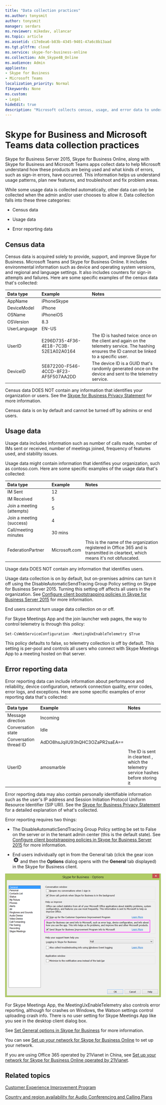 ```yaml
---
title: "Data collection practices"
ms.author: tonysmit
author: tonysmit
manager: serdars
ms.reviewer: mikedav, allancar
ms.topic: article
ms.assetid: c17e8ea6-b83b-4345-9401-47a6c8b13aad
ms.tgt.pltfrm: cloud
ms.service: skype-for-business-online
ms.collection: Adm_Skype4B_Online
ms.audience: Admin
appliesto:
- Skype for Business
- Microsoft Teams
localization_priority: Normal
f1keywords: None
ms.custom:
- Legal
hideEdit: true
description: "Microsoft collects census, usage, and error data to understand how Skype for Business is being used and where users encounter problems. The data is used to plan product improvements."
---
```


# Skype for Business and Microsoft Teams data collection practices

Skype for Business Server 2015, Skype for Business Online, along with Skype for Business and Microsoft Teams apps collect data to help Microsoft understand how these products are being used and what kinds of errors, such as sign-in errors, have occurred. This information helps us understand usage patterns, plan new features, and troubleshoot and fix problem areas.
  
While some usage data is collected automatically, other data can only be collected when the admin and/or user chooses to allow it. Data collection falls into these three categories:
  
- Census data
    
- Usage data
    
- Error reporting data
    
## Census data

Census data is acquired solely to provide, support, and improve Skype for Business. Microsoft Teams and Skype for Business Online. It includes environmental information such as device and operating system versions, and regional and language settings. It also includes counters for sign-in attempts and failures. Here are some specific examples of the census data that's collected:

|**Data type**|**Example**|**Notes**|
|:-----|:-----|:-----|
|AppName  <br/> |iPhoneSkype  <br/> ||
|DeviceModel  <br/> |iPhone  <br/> ||
|OSName  <br/> |iPhoneiOS  <br/> ||
|OSVersion  <br/> |8.3  <br/> ||
|UserLanguage  <br/> |EN-US  <br/> ||
|UserID  <br/> |E296D735-4F36-4E18-7C3B-52E1A02A0164  <br/> |The ID is hashed twice: once on the client and again on the telemetry service. The hashing ensures the ID cannot be linked to a specific user.  <br/> |
|DeviceID  <br/> |5E872200-F546-4CCD-8F23-AF5F507AA2DD  <br/> |The device ID is a GUID that's randomly generated once on the device and sent to the telemetry service.  <br/> |
   
Census data DOES NOT contain any information that identifies your organization or users. See the [Skype for Business Privacy Statement](https://www.microsoft.com/privacystatement/en-us/SkypeforBusiness/Default.aspx) for more information.
  
Census data is on by default and cannot be turned off by admins or end users.
  
## Usage data

Usage data includes information such as number of calls made, number of IMs sent or received, number of meetings joined, frequency of features used, and stability issues.
  
Usage data might contain information that identifies your organization, such as contoso.com. Here are some specific examples of the usage data that's collected:
  
|**Data type**|**Example**|**Notes**|
|:-----|:-----|:-----|
|IM Sent  <br/> |12  <br/> ||
|IM Received  <br/> |5  <br/> ||
|Join a meeting (attempts)  <br/> |5  <br/> ||
|Join a meeting (success)  <br/> |4  <br/> ||
|Call/meeting minutes  <br/> |30 mins  <br/> ||
|FederationPartner  <br/> |Microsoft.com  <br/> |This is the name of the organization registered in Office 365 and is transmitted in cleartext, which means it's not obfuscated.  <br/> |
   
Usage data DOES NOT contain any information that identifies users.
  
Usage data collection is on by default, but on-premises admins can turn it off using the DisableAutomaticSendTracing Group Policy setting on Skype for Business Server 2015. Turning this setting off affects all users in the organization. See [Configure client bootstrapping policies in Skype for Business Server 2015](https://technet.microsoft.com/EN-US/library/gg425941.aspx) for more information.
  
End users cannot turn usage data collection on or off.
  
For Skype Meetings App and the join launcher web pages, the way to control telemetry is through this policy:
 
`Set-CsWebServiceConfiguration -MeetingUxEnableTelemetry $True` 

  
This policy defaults to false, so telemetry collection is off by default. This setting is per-pool and controls all users who connect with Skype Meetings App to a meeting hosted on that server.
  
## Error reporting data

Error reporting data can include information about performance and reliability, device configuration, network connection quality, error codes, error logs, and exceptions. Here are some specific examples of error reporting data that's collected:

|**Data type**|**Example**|**Notes**|
|:-----|:-----|:-----|
|Message direction  <br/> |Incoming  <br/> ||
|Conversation state  <br/> |Idle  <br/> ||
|Conversation thread ID  <br/> |AdDO8hsJqilU93hQHC3OZaPR2saEA==  <br/> ||
|UserID  <br/> |amosmarble <br/> |The ID is sent in cleartext , which the telemetry service hashes before storing it  <br/> |
   
Error reporting data may also contain personally identifiable information such as the user's IP address and Session Initiation Protocol Uniform Resource Identifier (SIP URI). See the [Skype for Business Privacy Statement](https://www.microsoft.com/privacystatement/en-us/SkypeforBusiness/Default.aspx) for a detailed explanation of what's collected.
  
Error reporting requires two things:
  
- The DisableAutomaticSendTracing Group Policy setting be set to False on the server or in the tenant admin center (this is the default state). See [Configure client bootstrapping policies in Skype for Business Server 2015](https://technet.microsoft.com/EN-US/library/gg425941.aspx) for more information.
    
- End users individually opt in from the General tab (click the gear icon ![Gear icon](../images/70f1b43f-16d6-4172-9139-71d845c4ed5c.png) and then the **Options** dialog opens with the **General** tab displayed) in the Skype for Business client.
    
 
  
![Skype for Business data collection checkbox in the Options > General dialog](../images/68bc8f77-deaa-478c-9977-a5259b88df3e.png)
  
For Skype Meetings App, the MeetingUxEnableTelemetry also controls error reporting, although for crashes on Windows, the Watson settings control uploading crash info. There is no user setting for Skype Meetings App like you see in the desktop client dialog box.
  
See [Set General options in Skype for Business](http://support.office.com/article/e1a46d3e-dcea-437a-ba7b-6d442a40f439) for more information.
  
You can see [Set up your network for Skype for Business Online](http://support.office.com/article/81fa5e16-418d-4698-a5f0-e666211c5c66) to set up your network.
  
If you are using Office 365 operated by 21Vianet in China, see [Set up your network for Skype for Business Online operated by 21Vianet](http://support.office.com/article/d21f89b0-3afc-432e-b735-036b2432fdbf).
  
## Related topics
[Customer Experience Improvement Program](https://www.microsoft.com/products/ceip/en-US/default.mspx)

[Country and region availability for Audio Conferencing and Calling Plans](../country-and-region-availability-for-audio-conferencing-and-calling-plans/country-and-region-availability-for-audio-conferencing-and-calling-plans.md)

